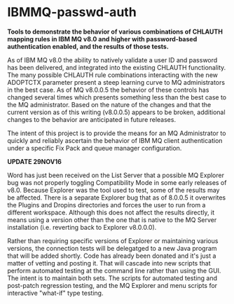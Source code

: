 # IBMMQ-passwd-auth
**Tools to demonstrate the behavior of various combinations of CHLAUTH mapping rules in IBM MQ v8.0 and higher with password-based authentication enabled, and the results of those tests.**

As of IBM MQ v8.0 the ability to natively validate a user ID and password has been delivered, and integrated into the existing CHLAUTH functionality.  The many possible CHLAUTH rule combinations interacting with the new ADOPTCTX parameter present a steep learning curve to MQ administrators in the best case.  As of MQ v8.0.0.5 the behavior of these controls has changed several times which presents something less than the best case to the MQ administrator.  Based on the nature of the changes and that the current version as of this writing (v8.0.0.5) appears to be broken, additional changes to the behavior are anticipated in future releases. 

The intent of this project is to provide the means for an MQ Administrator to quickly and reliably ascertain the behavior of IBM MQ client authentication under a specific Fix Pack and queue manager configuration.

**UPDATE 29NOV16**

Word has just been received on the List Server that a possible MQ Explorer bug was not properly toggling Compatibility Mode in some early releases of v8.0.  Because Explorer was the tool used to test, some of the results may be affected.  There is a separate Explorer bug that as of 8.0.0.5 it overwrites the Plugins and Dropins directories and forces the user to run from a different workspace.  Although this does not affect the results directly, it means using a version other than the one that is native to the MQ Server installation (i.e. reverting back to Explorer v8.0.0.0).

Rather than requiring specific versions of Explorer or maintaining various versions, the connection tests will be delegatged to a new Java program that will be added shortly.  Code has already been donated and it's just a matter of vetting and posting it.  That will cascade into new scripts that perform automated testing at the command line rather than using the GUI.  The intent is to maintain both sets.  The scripts for automated testing and post-patch regression testing, and the MQ Explorer and menu scripts for interactive "what-if" type testing.
